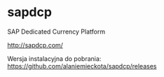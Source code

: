 # sapdcp
SAP Dedicated Currency Platform

http://sapdcp.com/

Wersja instalacyjna do pobrania: https://github.com/alaniemieckota/sapdcp/releases

